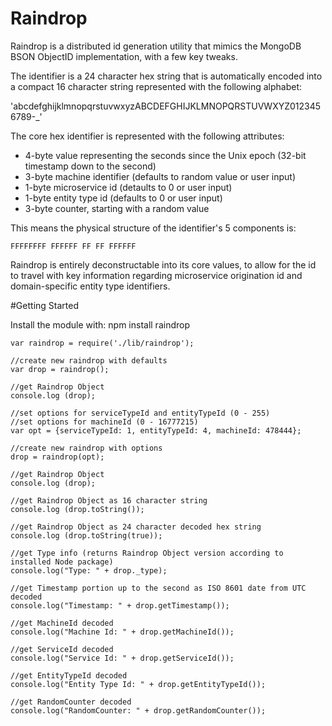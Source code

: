 # Raindrop

Raindrop is a distributed id generation utility that mimics the MongoDB BSON ObjectID implementation, with a few key tweaks.

The identifier is a 24 character hex string that is automatically encoded into a compact 16 character string represented with the following alphabet:

'abcdefghijklmnopqrstuvwxyzABCDEFGHIJKLMNOPQRSTUVWXYZ0123456789-_'

The core hex identifier is represented with the following attributes:

* 4-byte value representing the seconds since the Unix epoch (32-bit timestamp down to the second)
* 3-byte machine identifier (defaults to random value or user input)
* 1-byte microservice id (detaults to 0 or user input)
* 1-byte entity type id (defaults to 0 or user input)
* 3-byte counter, starting with a random value

This means the physical structure of the identifier's 5 components is:
```
FFFFFFFF FFFFFF FF FF FFFFFF
```

Raindrop is entirely deconstructable into its core values, to allow for the id to travel with key information regarding microservice origination id and domain-specific entity type identifiers.

#Getting Started

Install the module with: npm install raindrop

```
var raindrop = require('./lib/raindrop');

//create new raindrop with defaults
var drop = raindrop();

//get Raindrop Object
console.log (drop);

//set options for serviceTypeId and entityTypeId (0 - 255)
//set options for machineId (0 - 16777215)
var opt = {serviceTypeId: 1, entityTypeId: 4, machineId: 478444};

//create new raindrop with options
drop = raindrop(opt);

//get Raindrop Object
console.log (drop);

//get Raindrop Object as 16 character string
console.log (drop.toString());

//get Raindrop Object as 24 character decoded hex string
console.log (drop.toString(true));

//get Type info (returns Raindrop Object version according to installed Node package)
console.log("Type: " + drop._type);

//get Timestamp portion up to the second as ISO 8601 date from UTC decoded
console.log("Timestamp: " + drop.getTimestamp());

//get MachineId decoded
console.log("Machine Id: " + drop.getMachineId());

//get ServiceId decoded
console.log("Service Id: " + drop.getServiceId());

//get EntityTypeId decoded
console.log("Entity Type Id: " + drop.getEntityTypeId());

//get RandomCounter decoded
console.log("RandomCounter: " + drop.getRandomCounter());
```
